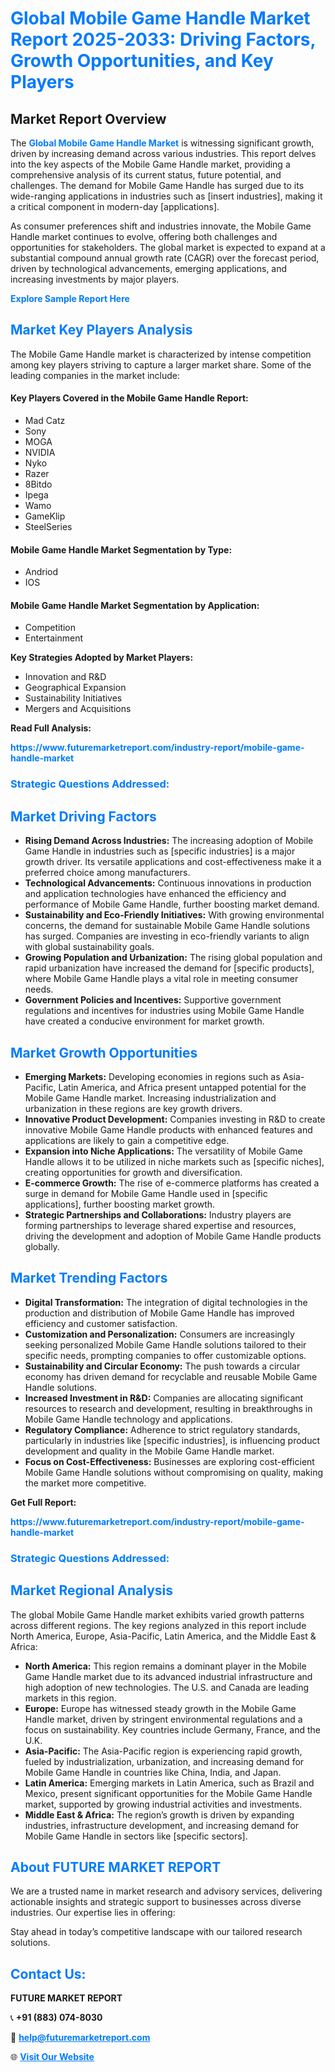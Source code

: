<h1 style="color: #007BFF;">Global Mobile Game Handle Market Report 2025-2033: Driving Factors, Growth Opportunities, and Key Players</h1>

<section id="overview">
<h2>Market Report Overview</h2>
<p>The <a href="https://www.futuremarketreport.com/industry-report/mobile-game-handle-market" style="color: #007BFF; text-decoration: none;"><strong>Global Mobile Game Handle Market</strong></a> is witnessing significant growth, driven by increasing demand across various industries. This report delves into the key aspects of the Mobile Game Handle market, providing a comprehensive analysis of its current status, future potential, and challenges. The demand for Mobile Game Handle has surged due to its wide-ranging applications in industries such as [insert industries], making it a critical component in modern-day [applications].</p>
<p>As consumer preferences shift and industries innovate, the Mobile Game Handle market continues to evolve, offering both challenges and opportunities for stakeholders. The global market is expected to expand at a substantial compound annual growth rate (CAGR) over the forecast period, driven by technological advancements, emerging applications, and increasing investments by major players.</p>
</section>

<section id="overview">
<p><a href="https://www.futuremarketreport.com/request-sample/reportId=55965" style="color: #007BFF; text-decoration: none;"><strong>Explore Sample Report Here</strong></a></p>
</section>

<section id="key-players">
<h2 style="color: #007BFF;">Market Key Players Analysis</h2>
<p>The Mobile Game Handle market is characterized by intense competition among key players striving to capture a larger market share. Some of the leading companies in the market include:</p>
<h4>Key Players Covered in the Mobile Game Handle Report:</h4>
<ul><li>Mad Catz</li><li>Sony</li><li>MOGA</li><li>NVIDIA</li><li>Nyko</li><li>Razer</li><li>8Bitdo</li><li>Ipega</li><li>Wamo</li><li>GameKlip</li><li>SteelSeries</li></ul>
<h4>Mobile Game Handle Market Segmentation by Type:</h4>
<ul><li>Andriod</li><li>IOS</li></ul>

<h4>Mobile Game Handle Market Segmentation by Application:</h4>
<ul><li>Competition</li><li>Entertainment</li></ul>
<p><strong>Key Strategies Adopted by Market Players:</strong></p>
<ul>
<li>Innovation and R&D</li>
<li>Geographical Expansion</li>
<li>Sustainability Initiatives</li>
<li>Mergers and Acquisitions</li>
</ul>
</section>

<section>
<p><strong>Read Full Analysis: </strong></p><a href="https://www.futuremarketreport.com/industry-report/mobile-game-handle-market" style="color: #007BFF; text-decoration: none;"><strong>https://www.futuremarketreport.com/industry-report/mobile-game-handle-market</strong></a>
<h3 style="color: #007BFF;">Strategic Questions Addressed:</h3>
</section>

<section id="driving-factors">
<h2 style="color: #007BFF;">Market Driving Factors</h2>
<ul>
<li><strong>Rising Demand Across Industries:</strong> The increasing adoption of Mobile Game Handle in industries such as [specific industries] is a major growth driver. Its versatile applications and cost-effectiveness make it a preferred choice among manufacturers.</li>
<li><strong>Technological Advancements:</strong> Continuous innovations in production and application technologies have enhanced the efficiency and performance of Mobile Game Handle, further boosting market demand.</li>
<li><strong>Sustainability and Eco-Friendly Initiatives:</strong> With growing environmental concerns, the demand for sustainable Mobile Game Handle solutions has surged. Companies are investing in eco-friendly variants to align with global sustainability goals.</li>
<li><strong>Growing Population and Urbanization:</strong> The rising global population and rapid urbanization have increased the demand for [specific products], where Mobile Game Handle plays a vital role in meeting consumer needs.</li>
<li><strong>Government Policies and Incentives:</strong> Supportive government regulations and incentives for industries using Mobile Game Handle have created a conducive environment for market growth.</li>
</ul>
</section>

<section id="growth-opportunities">
<h2 style="color: #007BFF;">Market Growth Opportunities</h2>
<ul>
<li><strong>Emerging Markets:</strong> Developing economies in regions such as Asia-Pacific, Latin America, and Africa present untapped potential for the Mobile Game Handle market. Increasing industrialization and urbanization in these regions are key growth drivers.</li>
<li><strong>Innovative Product Development:</strong> Companies investing in R&D to create innovative Mobile Game Handle products with enhanced features and applications are likely to gain a competitive edge.</li>
<li><strong>Expansion into Niche Applications:</strong> The versatility of Mobile Game Handle allows it to be utilized in niche markets such as [specific niches], creating opportunities for growth and diversification.</li>
<li><strong>E-commerce Growth:</strong> The rise of e-commerce platforms has created a surge in demand for Mobile Game Handle used in [specific applications], further boosting market growth.</li>
<li><strong>Strategic Partnerships and Collaborations:</strong> Industry players are forming partnerships to leverage shared expertise and resources, driving the development and adoption of Mobile Game Handle products globally.</li>
</ul>
</section>

<section id="trending-factors">
<h2 style="color: #007BFF;">Market Trending Factors</h2>
<ul>
<li><strong>Digital Transformation:</strong> The integration of digital technologies in the production and distribution of Mobile Game Handle has improved efficiency and customer satisfaction.</li>
<li><strong>Customization and Personalization:</strong> Consumers are increasingly seeking personalized Mobile Game Handle solutions tailored to their specific needs, prompting companies to offer customizable options.</li>
<li><strong>Sustainability and Circular Economy:</strong> The push towards a circular economy has driven demand for recyclable and reusable Mobile Game Handle solutions.</li>
<li><strong>Increased Investment in R&D:</strong> Companies are allocating significant resources to research and development, resulting in breakthroughs in Mobile Game Handle technology and applications.</li>
<li><strong>Regulatory Compliance:</strong> Adherence to strict regulatory standards, particularly in industries like [specific industries], is influencing product development and quality in the Mobile Game Handle market.</li>
<li><strong>Focus on Cost-Effectiveness:</strong> Businesses are exploring cost-efficient Mobile Game Handle solutions without compromising on quality, making the market more competitive.</li>
</ul>
</section>

<section>
<p><strong>Get Full Report: </strong></p><a href="https://www.futuremarketreport.com/industry-report/mobile-game-handle-market" style="color: #007BFF; text-decoration: none;"><strong>https://www.futuremarketreport.com/industry-report/mobile-game-handle-market</strong></a>
<h3 style="color: #007BFF;">Strategic Questions Addressed:</h3>
</section>


<section id="regional-analysis">
<h2 style="color: #007BFF;">Market Regional Analysis</h2>
<p>The global Mobile Game Handle market exhibits varied growth patterns across different regions. The key regions analyzed in this report include North America, Europe, Asia-Pacific, Latin America, and the Middle East & Africa:</p>
<ul>
<li><strong>North America:</strong> This region remains a dominant player in the Mobile Game Handle market due to its advanced industrial infrastructure and high adoption of new technologies. The U.S. and Canada are leading markets in this region.</li>
<li><strong>Europe:</strong> Europe has witnessed steady growth in the Mobile Game Handle market, driven by stringent environmental regulations and a focus on sustainability. Key countries include Germany, France, and the U.K.</li>
<li><strong>Asia-Pacific:</strong> The Asia-Pacific region is experiencing rapid growth, fueled by industrialization, urbanization, and increasing demand for Mobile Game Handle in countries like China, India, and Japan.</li>
<li><strong>Latin America:</strong> Emerging markets in Latin America, such as Brazil and Mexico, present significant opportunities for the Mobile Game Handle market, supported by growing industrial activities and investments.</li>
<li><strong>Middle East & Africa:</strong> The region’s growth is driven by expanding industries, infrastructure development, and increasing demand for Mobile Game Handle in sectors like [specific sectors].</li>
</ul>
</section>

<footer>
<h2 style="color: #007BFF;">About FUTURE MARKET REPORT</h2>
<p>We are a trusted name in market research and advisory services, delivering actionable insights and strategic support to businesses across diverse industries. Our expertise lies in offering:</p>

<p>Stay ahead in today’s competitive landscape with our tailored research solutions.</p>

<h2 style="color: #007BFF;">Contact Us:</h2>
<p><strong>FUTURE MARKET REPORT</strong></p>
<p>📞 <strong>+91 (883) 074-8030</strong></p>
<p>📧 <strong><a href="mailto:help@futuremarketreport.com" style="color: #007BFF;">help@futuremarketreport.com</a></strong></p>
<p>🌐 <strong><a href="https://www.futuremarketreport.com/" style="color: #007BFF;">Visit Our Website</a></strong></p>
</footer>